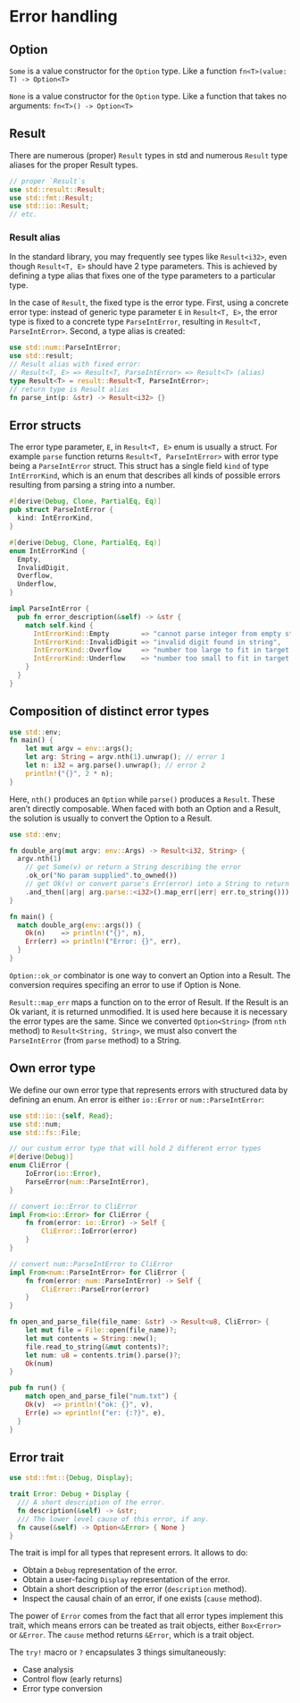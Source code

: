 # Error handling


## Option

`Some` is a value constructor for the `Option` type.
Like a function `fn<T>(value: T) -> Option<T>`

`None` is a value constructor for the `Option` type.
Like a function that takes no arguments: `fn<T>() -> Option<T>`


## Result
There are numerous (proper) `Result` types in std and numerous `Result` type aliases for the proper Result types.

```rust
// proper `Result`s
use std::result::Result;
use std::fmt::Result;
use std::io::Result;
// etc.
```

### Result alias
In the standard library, you may frequently see types like `Result<i32>`, even though `Result<T, E>` should have 2 type parameters. This is achieved by
defining a type alias that fixes one of the type parameters to a particular type.

In the case of `Result`, the fixed type is the error type. First, using a concrete error type: instead of generic type parameter `E` in `Result<T, E>`, the error type is fixed to a concrete type `ParseIntError`, resulting in `Result<T, ParseIntError>`. Second, a type alias is created:

```rust
use std::num::ParseIntError;
use std::result;
// Result alias with fixed error:
// Result<T, E> => Result<T, ParseIntError> => Result<T> (alias)
type Result<T> = result::Result<T, ParseIntError>;
// return type is Result alias
fn parse_int(p: &str) -> Result<i32> {}
```

## Error structs
The error type parameter, `E`, in `Result<T, E>` enum is usually a struct. For example `parse` function returns `Result<T, ParseIntError>` with error type being a `ParseIntError` struct. This struct has a single field `kind` of type `IntErrorKind`, which is an enum that describes all kinds of possible errors resulting from parsing a string into a number.

```rust
#[derive(Debug, Clone, PartialEq, Eq)]
pub struct ParseIntError {
  kind: IntErrorKind,
}

#[derive(Debug, Clone, PartialEq, Eq)]
enum IntErrorKind {
  Empty,
  InvalidDigit,
  Overflow,
  Underflow,
}

impl ParseIntError {
  pub fn error_description(&self) -> &str {
    match self.kind {
      IntErrorKind::Empty        => "cannot parse integer from empty string",
      IntErrorKind::InvalidDigit => "invalid digit found in string",
      IntErrorKind::Overflow     => "number too large to fit in target type",
      IntErrorKind::Underflow    => "number too small to fit in target type",
    }
  }
}
```

## Composition of distinct error types

```rust
use std::env;
fn main() {
    let mut argv = env::args();
    let arg: String = argv.nth(1).unwrap(); // error 1
    let n: i32 = arg.parse().unwrap(); // error 2
    println!("{}", 2 * n);
}
```

Here, `nth()` produces an `Option` while `parse()` produces a `Result`. These aren’t directly composable. When faced with both an Option and a Result, the solution is usually to convert the Option to a Result.

```rust
use std::env;

fn double_arg(mut argv: env::Args) -> Result<i32, String> {
  argv.nth(1)
    // get Some(v) or return a String describing the error
    .ok_or("No param supplied".to_owned())
    // get Ok(v) or convert parse's Err(error) into a String to return
    .and_then(|arg| arg.parse::<i32>().map_err(|err| err.to_string()))
}

fn main() {
  match double_arg(env::args()) {
    Ok(n)    => println!("{}", n),
    Err(err) => println!("Error: {}", err),
  }
}
```

`Option::ok_or` combinator is one way to convert an Option into a Result. The conversion requires specifing an error to use if Option is None.

`Result::map_err` maps a function on to the error of Result. If the Result is an Ok variant, it is returned unmodified. It is used here because it is necessary the error types are the same. Since we converted `Option<String>` (from `nth` method) to `Result<String, String>`, we must also convert the `ParseIntError` (from `parse` method) to a String.


## Own error type
We define our own error type that represents errors with structured data by defining an enum. An error is either `io::Error` or `num::ParseIntError`:

```rust
use std::io::{self, Read};
use std::num;
use std::fs::File;

// our custum error type that will hold 2 different error types
#[derive(Debug)]
enum CliError {
    IoError(io::Error),
    ParseError(num::ParseIntError),
}

// convert io::Error to CliError
impl From<io::Error> for CliError {
    fn from(error: io::Error) -> Self {
        CliError::IoError(error)
    }
}

// convert num::ParseIntError to CliError
impl From<num::ParseIntError> for CliError {
    fn from(error: num::ParseIntError) -> Self {
        CliError::ParseError(error)
    }
}

fn open_and_parse_file(file_name: &str) -> Result<u8, CliError> {
    let mut file = File::open(file_name)?;
    let mut contents = String::new();
    file.read_to_string(&mut contents)?;
    let num: u8 = contents.trim().parse()?;
    Ok(num)
}

pub fn run() {
    match open_and_parse_file("num.txt") {
    Ok(v)  => println!("ok: {}", v),
    Err(e) => eprintln!("er: {:?}", e),
  }
}
```

## Error trait

```rust
use std::fmt::{Debug, Display};

trait Error: Debug + Display {
  /// A short description of the error.
  fn description(&self) -> &str;
  /// The lower level cause of this error, if any.
  fn cause(&self) -> Option<&Error> { None }
}
```

The trait is impl for all types that represent errors. It allows to do:
- Obtain a `Debug` representation of the error.
- Obtain a user-facing `Display` representation of the error.
- Obtain a short description of the error (`description` method).
- Inspect the causal chain of an error, if one exists (`cause` method).

The power of `Error` comes from the fact that all error types implement this trait, which means errors can be treated as trait objects, either `Box<Error>` or `&Error`. The `cause` method returns `&Error`, which is a trait object.


The `try!` macro or `?` encapsulates 3 things simultaneously:
- Case analysis
- Control flow (early returns)
- Error type conversion
